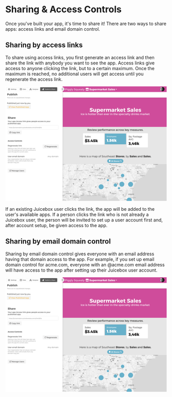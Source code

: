 # Sharing & Access Controls

Once you've built your app, it's time to share it! There are two ways to share apps: access links and email domain control.

## Sharing by access links

To share using access links, you first generate an access link and then share the link with anybody you want to see the app. Access links give access to anyone clicking the link, but to a certain maximum. Once the maximum is reached, no additional users will get access until you regenerate the access link. 

![Access links\[REPLACE\]](../../.gitbook/assets/image%20%2810%29.png)

If an existing Juicebox user clicks the link, the app will be added to the user's available apps. If a person clicks the link who is not already a Juicebox user, the person will be invited to set up a user account first and, after account setup, be given access to the app.

## Sharing by email domain control

Sharing by email domain control gives everyone with an email address having that domain access to the app. For example, if you set up email domain control for acme.com, everyone with an @acme.com email address will have access to the app after setting up their Juicebox user account. 

![Email domain control \[REPLACE\]](../../.gitbook/assets/image%20%2810%29.png)

